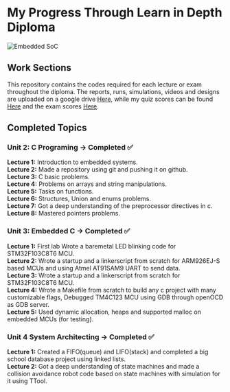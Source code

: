 # My Progress Through Learn in Depth Diploma
![Embedded SoC](https://www.yash.com/wp-content/uploads/2021/06/python-blogn-banner2.png)
## Work Sections
This repository contains the codes required for each lecture or exam throughout the diploma. The reports, runs, simulations, videos and designs are uploaded on a google drive [Here](https://drive.google.com/drive/u/1/folders/1yAjTu2aPpjMnhxqZaWZqF3gurNyyik82), while my quiz scores can be found [Here](https://docs.google.com/spreadsheets/d/1v8WbbSE8ONzNLCfilKyJVyXNOmRcwO3j/edit#gid=2075900150) and the exam scores [Here](https://docs.google.com/spreadsheets/d/1F39uDphKOST4-x407xi4O9DBWbGZQ5ti/edit#gid=1345816106).

## Completed Topics
### Unit 2: C Programing -> Completed ✅
**Lecture 1:** Introduction to embedded systems.\
**Lecture 2:** Made a repository using git and pushing it on github.\
**Lecture 3:** C basic problems.\
**Lecture 4:** Problems on arrays and string manipulations.\
**Lecture 5:** Tasks on functions.\
**Lecture 6:** Structures, Union and enums problems.\
**Lecture 7:** Got a deep understanding of the preprocessor directives in c.\
**Lecture 8:** Mastered pointers problems.
### Unit 3: Embedded C -> Completed ✅
**Lecture 1:** First lab Wrote a baremetal LED blinking code for STM32F103C8T6 MCU.\
**Lecture 2:** Wrote a startup and a linkerscript from scratch for ARM926EJ-S based MCUs and using Atmel AT91SAM9 UART to send data.\
**Lecture 3:** Wrote a startup and a linkerscript from scratch for STM32F103C8T6 MCU.\
**Lecture 4:** Wrote a Makefile from scratch to build any c project with many customizable flags, Debugged TM4C123 MCU using GDB through openOCD as GDB server.\
**Lecture 5:** Used dynamic allocation, heaps and supported malloc on embedded MCUs (for testing).
### Unit 4 System Architecting -> Completed ✅
**Lecture 1:** Created a FIFO(queue) and LIFO(stack) and completed a big school database project using linked lists.\
**Lecture 2:** Got a deep understanding of state machines and made a collision avoidance robot code based on state machines with simulation for it using TTool.